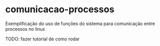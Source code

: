 # comunicacao-processos
Exemplificação do uso de funções do sistema para comunicação entre processos no linux

TODO: fazer tutorial de como rodar